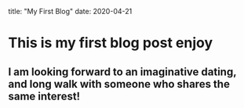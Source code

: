 title: "My First Blog"
date: 2020-04-21
# This is my first blog post enjoy

## I am looking forward to an imaginative dating, and long walk with someone who shares the same interest!
